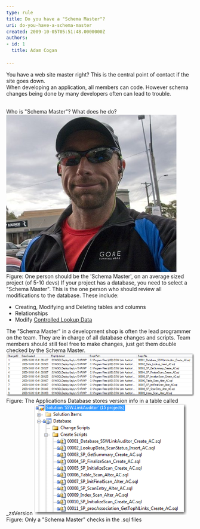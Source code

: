 ```yaml
---
type: rule
title: Do you have a "Schema Master"?
uri: do-you-have-a-schema-master
created: 2009-10-05T05:51:48.0000000Z
authors:
- id: 1
  title: Adam Cogan

---
```


 You have a web site master right? This is the central point of contact if the site goes down.
<br>When developing an application, all members can code. However schema changes being done by many developers often can lead to trouble. 

<br>Who is "Schema Master"? What does he do? <br> ![](Nick.png) Figure: One person should be the 'Schema Master', on an average sized project (of 5-10 devs) 
If your project has a database, you need to select a "Schema Master". This is the one person who should review all modifications to the database. These include:

- Creating, Modifying and Deleting tables and columns
- Relationships
- Modify [Controlled Lookup Data](/Pages/DoYouDeployLookupData.aspx)

 The "Schema Master" in a development shop is often the lead programmer on the team. They are in charge of all database changes and scripts. Team members should still feel free to make changes, just get them double checked by the Schema Master.![](zsVersionTable.png) Figure: The Applications Database stores version info in a table called \_zsVersion ![](SQLScriptInTFS.png) Figure: Only a "Schema Master" checks in the .sql files 
